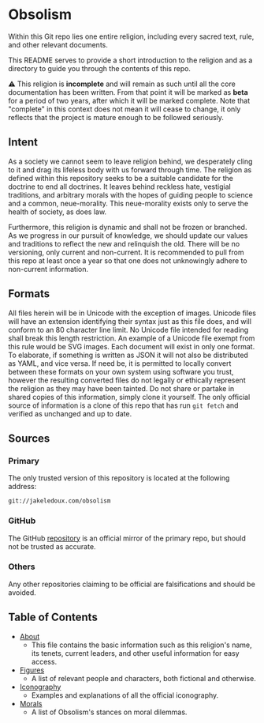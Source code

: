 # Obsolism

Within this Git repo lies one entire religion, including every sacred text, 
rule, and other relevant documents.

This README serves to provide a short introduction to the religion and as a
directory to guide you through the contents of this repo.

:warning: This religion is **incomplete** and will remain as such until all the
core documentation has been written. From that point it will be marked as
**beta** for a period of two years, after which it will be marked complete. Note
that "complete" in this context does not mean it will cease to change, it only
reflects that the project is mature enough to be followed seriously.

## Intent

As a society we cannot seem to leave religion behind, we desperately cling to it
and drag its lifeless body with us forward through time. The religion as defined
within this repository seeks to be a suitable candidate for the doctrine to end
all doctrines. It leaves behind reckless hate, vestigial traditions, and 
arbitrary morals with the hopes of guiding people to science and a common,
neue-morality. This neue-morality exists only to serve the health of society, as
does law.

Furthermore, this religion is dynamic and shall not be frozen or branched. As we
progress in our pursuit of knowledge, we should update our values and traditions
to reflect the new and relinquish the old. There will be no versioning, only
current and non-current. It is recommended to pull from this repo at least once
a year so that one does not unknowingly adhere to non-current information.

## Formats

All files herein will be in Unicode with the exception of images. Unicode files
will have an extension identifying their syntax just as this file does, and will
conform to an 80 character line limit. No Unicode file intended for reading
shall break this length restriction. An example of a Unicode file exempt from
this rule would be SVG images. Each document will exist in only one format. To
elaborate, if something is written as JSON it will not also be distributed as
YAML, and vice versa. If need be, it is permitted to locally convert between
these formats on your own system using software you trust, however the resulting
converted files do not legally or ethically represent the religion as they may
have been tainted. Do not share or partake in shared copies of this information,
simply clone it yourself. The only official source of information is a clone of
this repo that has run `git fetch` and verified as unchanged and up to date.

## Sources


### Primary

The only trusted version of this repository is located at the following address:

```
git://jakeledoux.com/obsolism
```

### GitHub

The GitHub [repository](https://github.com/obsolism/obsolism) is an official
mirror of the primary repo, but should not be trusted as accurate.

### Others

Any other repositories claiming to be official are falsifications and should be
avoided.

## Table of Contents

* [About](about.yaml)
    * This file contains the basic information such as this religion's name,
      its tenets, current leaders, and other useful information for easy access.
* [Figures](figures.md)
    * A list of relevant people and characters, both fictional and otherwise.
* [Iconography](icons.md)
    * Examples and explanations of all the official iconography.
* [Morals](morals.yaml)
    * A list of Obsolism's stances on moral dilemmas.
